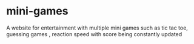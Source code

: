 # mini-games 
A website for entertainment with multiple mini games such as tic tac toe,  guessing games , reaction speed 
with score being constantly updated
